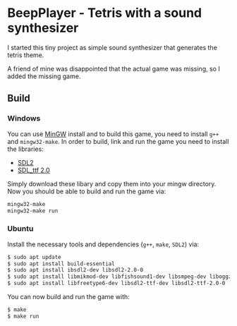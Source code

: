 # BeepPlayer - Tetris with a sound synthesizer

I started this tiny project as simple sound synthesizer
that generates the tetris theme.

A friend of mine was disappointed that the actual game was missing,
so I added the missing game.

## Build

### Windows

You can use [MinGW](https://sourceforge.net/projects/mingw/) install and to build this game,
you need to install `g++` and `mingw32-make`. In order to build, link and run the game
you need to install the libraries:

- [SDL2](https://www.libsdl.org/download-2.0.php)
- [SDL_ttf 2.0](https://www.libsdl.org/projects/SDL_ttf/)

Simply download these libary and copy them into your mingw directory.
Now you should be able to build and run the game via:

```sh
mingw32-make
mingw32-make run
```

### Ubuntu

Install the necessary tools and dependencies (`g++`, `make`, `SDL2`) via:

```sh
$ sudo apt update
$ sudo apt install build-essential
$ sudo apt install ibsdl2-dev libsdl2-2.0-0
$ sudo apt install libmikmod-dev libfishsound1-dev libsmpeg-dev liboggz2-dev libflac-dev libfluidsynth-dev libsdl2-mixer-dev libsdl2-mixer-2.0-0 -y;
$ sudo apt install libfreetype6-dev libsdl2-ttf-dev libsdl2-ttf-2.0-0 -y;
```

You can now build and run the game with:

```sh
$ make
$ make run
```


